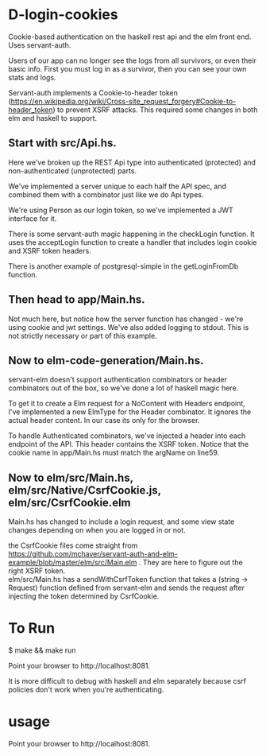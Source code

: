 # D-login-cookies

Cookie-based authentication on the haskell rest api and the elm front end. Uses servant-auth.

Users of our app can no longer see the logs from all survivors, or even their basic info.  First you must log in as a survivor, then you can see your own stats and logs.

Servant-auth implements a Cookie-to-header token (https://en.wikipedia.org/wiki/Cross-site_request_forgery#Cookie-to-header_token) to prevent XSRF attacks.  This required some changes in both elm and haskell to support.

## Start with src/Api.hs.

Here we've broken up the REST Api type into authenticated (protected) and non-authenticated (unprotected) parts.  

We've implemented a server unique to each half the API spec, and combined them with a combinator just like we do Api types.

We're using Person as our login token, so we've implemented a JWT interface for it.

There is some servant-auth magic happening in the checkLogin function.  It uses the acceptLogin function to create a handler that includes login cookie and XSRF token headers.  

There is another example of postgresql-simple in the getLoginFromDb function.

## Then head to app/Main.hs.

Not much here, but notice how the server function has changed - we're using cookie and jwt settings.
We've also added logging to stdout.  This is not strictly necessary or part of this example.

## Now to elm-code-generation/Main.hs.

servant-elm doesn't support authentication combinators or header combinators out of the box, so we've done a lot of haskell magic here.

To get it to create a Elm request for a NoContent with Headers endpoint, I've implemented a new ElmType for the Header combinator. It ignores the actual header content.  In our case its only for the browser.

To handle Authenticated combinators, we've injected a header into each endpoint of the API.  This header contains the XSRF token.  Notice that the cookie name in app/Main.hs must match the argName on line59. 

## Now to elm/src/Main.hs, elm/src/Native/CsrfCookie.js, elm/src/CsrfCookie.elm

Main.hs has changed to include a login request, and some view state changes depending on when you are logged in or not.

the CsrfCookie files come straight from https://github.com/mchaver/servant-auth-and-elm-example/blob/master/elm/src/Main.elm . They are here to figure out the right XSRF token.  
elm/src/Main.hs has a sendWithCsrfToken function that takes a (string -> Request) function defined from servant-elm and sends the request after injecting the token determined by CsrfCookie. 

# To Run

$ make && make run

Point your browser to http://localhost:8081.

It is more difficult to debug with haskell and elm separately because csrf policies don't work when you're authenticating.

# usage

Point your browser to http://localhost:8081.
